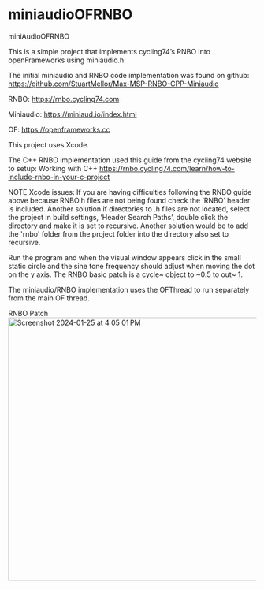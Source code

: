 # miniaudioOFRNBO
miniAudioOFRNBO

This is a simple project that implements cycling74’s RNBO into openFrameworks using miniaudio.h:

The initial miniaudio and RNBO code implementation was found on github:
https://github.com/StuartMellor/Max-MSP-RNBO-CPP-Miniaudio

RNBO:
https://rnbo.cycling74.com

Miniaudio:
https://miniaud.io/index.html

OF:
https://openframeworks.cc

This project uses Xcode.

The C++ RNBO implementation used this guide from the cycling74 website to setup:
Working with C++
https://rnbo.cycling74.com/learn/how-to-include-rnbo-in-your-c-project

NOTE Xcode issues: If you are having difficulties following the RNBO guide above because RNBO.h files are not being found check the ‘RNBO’ header is included. Another solution if directories to .h files are not located, select the project in build settings, ‘Header Search Paths’, double click the directory and make it is set to  recursive. Another solution would be to add the 'rnbo' folder from the project folder into the directory also set to recursive.

Run the program and when the visual window appears click in the small static circle and the sine tone frequency should adjust when moving the dot on the y axis. The RNBO basic patch is a cycle~ object to ~0.5 to out~ 1.

The miniaudio/RNBO implementation uses the OFThread to run separately from the main OF thread.

RNBO Patch
<img width="534" alt="Screenshot 2024-01-25 at 4 05 01 PM" src="https://github.com/dfRaff/miniaudioOFRNBO/assets/139554527/a4c9fb46-1987-473c-aed8-8d2afd83535c">


